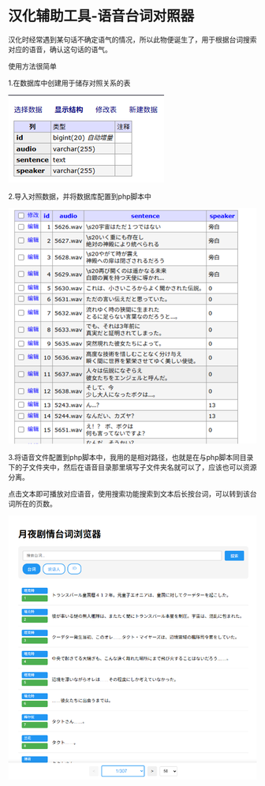 # 汉化辅助工具-语音台词对照器

汉化时经常遇到某句话不确定语气的情况，所以此物便诞生了，用于根据台词搜索对应的语音，确认这句话的语气。

使用方法很简单

1.在数据库中创建用于储存对照关系的表

![](https://raw.githubusercontent.com/icey9527/VoiceLineMatcher/refs/heads/main/image/0.png)

2.导入对照数据，并将数据库配置到php脚本中

![](https://raw.githubusercontent.com/icey9527/VoiceLineMatcher/refs/heads/main/image/1.png)

3.将语音文件配置到php脚本中，我用的是相对路径，也就是在与php脚本同目录下的子文件夹中，然后在语音目录那里填写子文件夹名就可以了，应该也可以资源分离。

点击文本即可播放对应语音，使用搜索功能搜索到文本后长按台词，可以转到该台词所在的页数。

![](https://raw.githubusercontent.com/icey9527/VoiceLineMatcher/refs/heads/main/image/2.png)
